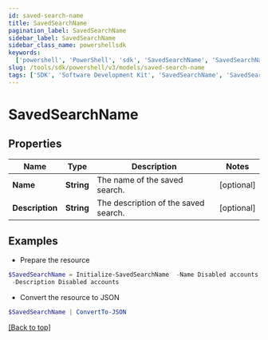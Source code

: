 ```yaml
---
id: saved-search-name
title: SavedSearchName
pagination_label: SavedSearchName
sidebar_label: SavedSearchName
sidebar_class_name: powershellsdk
keywords:
  ['powershell', 'PowerShell', 'sdk', 'SavedSearchName', 'SavedSearchName']
slug: /tools/sdk/powershell/v3/models/saved-search-name
tags: ['SDK', 'Software Development Kit', 'SavedSearchName', 'SavedSearchName']
---
```


# SavedSearchName

## Properties

| Name | Type | Description | Notes |
| --- | --- | --- | --- |
| **Name** | **String** | The name of the saved search. | [optional] |
| **Description** | **String** | The description of the saved search. | [optional] |

## Examples

- Prepare the resource

```powershell
$SavedSearchName = Initialize-SavedSearchName  -Name Disabled accounts `
 -Description Disabled accounts
```

- Convert the resource to JSON

```powershell
$SavedSearchName | ConvertTo-JSON
```

[[Back to top]](#)
